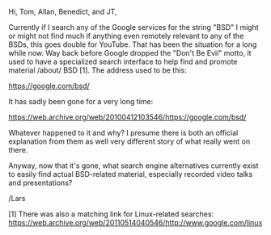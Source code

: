 Hi, Tom, Allan, Benedict, and JT,

Currently if I search any of the Google services for the string "BSD" I
might or might not find much if anything even remotely relevant to any
of the BSDs, this goes double for YouTube.  That has been the situation
for a long while now.  Way back before Google dropped the "Don't Be
Evil" motto, it used to have a specialized search interface to help find
and promote material /about/ BSD [1].  The address used to be this:

 https://google.com/bsd/

It has sadly been gone for a very long time:

 https://web.archive.org/web/20100412103546/https://google.com/bsd/

Whatever happened to it and why?  I presume there is both an official
explanation from them as well very different story of what really went
on there.

Anyway, now that it's gone, what search engine alternatives currently
exist to easily find actual BSD-related material, especially recorded
video talks and presentations?

/Lars

[1] There was also a matching link for Linux-related searches:
 https://web.archive.org/web/20110514040546/http://www.google.com/linux
